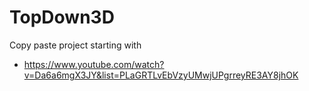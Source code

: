 # TopDown3D

Copy paste project starting with

- https://www.youtube.com/watch?v=Da6a6mgX3JY&list=PLaGRTLvEbVzyUMwjUPgrreyRE3AY8jhOK

